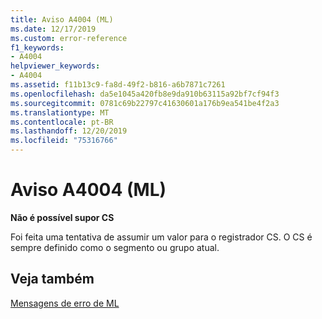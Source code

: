 ```yaml
---
title: Aviso A4004 (ML)
ms.date: 12/17/2019
ms.custom: error-reference
f1_keywords:
- A4004
helpviewer_keywords:
- A4004
ms.assetid: f11b13c9-fa8d-49f2-b816-a6b7871c7261
ms.openlocfilehash: da5e1045a420fb8e9da910b63115a92bf7cf94f3
ms.sourcegitcommit: 0781c69b22797c41630601a176b9ea541be4f2a3
ms.translationtype: MT
ms.contentlocale: pt-BR
ms.lasthandoff: 12/20/2019
ms.locfileid: "75316766"
---
```

# <a name="ml-warning-a4004"></a>Aviso A4004 (ML)

**Não é possível supor CS**

Foi feita uma tentativa de assumir um valor para o registrador CS. O CS é sempre definido como o segmento ou grupo atual.

## <a name="see-also"></a>Veja também

[Mensagens de erro de ML](ml-error-messages.md)
